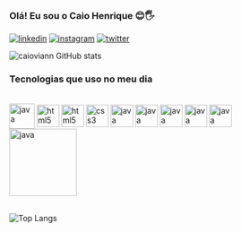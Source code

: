 ### Olá! Eu sou o Caio Henrique 😊🖐️

[![linkedin](https://img.shields.io/badge/LinkedIn-0077B5?style=for-the-badge&logo=linkedin&logoColor=white)](https://www.linkedin.com/in/caio-henrique-a05044259/)
[![instagram](https://img.shields.io/badge/Instagram-E4405F?style=for-the-badge&logo=instagram&logoColor=white)](https://www.instagram.com/caioviann/)
[![twitter](https://img.shields.io/badge/Twitter-1DA1F2?style=for-the-badge&logo=twitter&logoColor=white)](https://twitter.com/eocaio_2)

![caioviann GitHub stats](https://github-readme-stats.vercel.app/api?username=caioviann&show_icons=true&theme=dracula)

### Tecnologias que uso no meu dia
<div style="display: inline_block"> <br/>
<img align="center" alt="java" heigth="40" width="45" src="https://cdn.jsdelivr.net/gh/devicons/devicon@latest/icons/java/java-original.svg"/>
<img align="center" alt="html5" heigth="40" width="40" src="https://cdn.jsdelivr.net/gh/devicons/devicon@latest/icons/react/react-original.svg" />
<img align="center" alt="html5" heigth="40" width="40" src="https://cdn.jsdelivr.net/gh/devicons/devicon@latest/icons/html5/html5-original.svg"/>
<img align="center" alt="css3" heigth="40" width="40" src="https://cdn.jsdelivr.net/gh/devicons/devicon@latest/icons/css3/css3-original.svg"/>
<img align="center" alt="java" heigth="40" width="40" src="https://cdn.jsdelivr.net/gh/devicons/devicon@latest/icons/javascript/javascript-original.svg"/>
<img align="center" alt="java" heigth="40" width="40" src="https://cdn.jsdelivr.net/gh/devicons/devicon@latest/icons/gradle/gradle-original.svg"/>
<img align="center" alt="java" heigth="40" width="40" src="https://cdn.jsdelivr.net/gh/devicons/devicon@latest/icons/typescript/typescript-original.svg" />
<img align="center" alt="java" heigth="40" width="40" src="https://cdn.jsdelivr.net/gh/devicons/devicon@latest/icons/spring/spring-original.svg" />
<img align="center" alt="java" heigth="40" width="40" src="https://cdn.jsdelivr.net/gh/devicons/devicon@latest/icons/mariadb/mariadb-original-wordmark.svg" />
<img align="center" alt="java" heigth="40" width="120"  src="https://cdn.jsdelivr.net/gh/devicons/devicon@latest/icons/tailwindcss/tailwindcss-plain-wordmark.svg" />
</div>
<br/>

![Top Langs](https://github-readme-stats.vercel.app/api/top-langs/?username=caioviann&demo=true)




